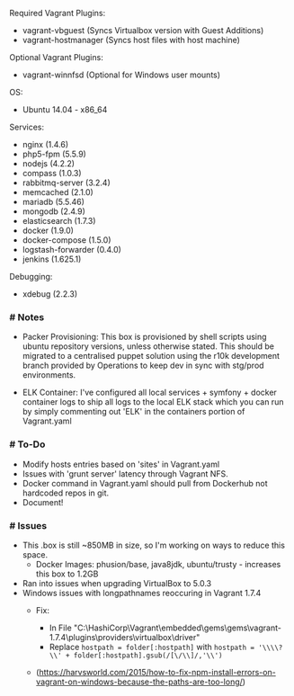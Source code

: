 
Required Vagrant Plugins: 

* vagrant-vbguest (Syncs Virtualbox version with Guest Additions)
* vagrant-hostmanager (Syncs host files with host machine)

Optional Vagrant Plugins: 

* vagrant-winnfsd (Optional for Windows user mounts)

OS:

* Ubuntu 14.04 - x86_64

Services:

* nginx (1.4.6)
* php5-fpm (5.5.9)
* nodejs (4.2.2)
* compass (1.0.3)
* rabbitmq-server (3.2.4)
* memcached (2.1.0)
* mariadb (5.5.46)
* mongodb (2.4.9)
* elasticsearch (1.7.3)
* docker (1.9.0)
* docker-compose (1.5.0)
* logstash-forwarder (0.4.0)
* jenkins (1.625.1)


Debugging:

* xdebug (2.2.3)

### # Notes

* Packer Provisioning: This box is provisioned by shell scripts using ubuntu repository versions, unless otherwise stated. This should be migrated to a centralised puppet solution using the r10k development branch provided by Operations to keep dev in sync with stg/prod environments.

* ELK Container: I've configured all local services + symfony + docker container logs to ship all logs to the local ELK stack which you can run by simply commenting out 'ELK' in the containers portion of Vagrant.yaml



### # To-Do
* Modify hosts entries based on 'sites' in Vagrant.yaml
* Issues with 'grunt server' latency through Vagrant NFS.
* Docker command in Vagrant.yaml should pull from Dockerhub not hardcoded repos in git.
* Document!

### # Issues
* This .box is still ~850MB in size, so I'm working on ways to reduce this space.
    * Docker Images: phusion/base, java8jdk, ubuntu/trusty - increases this box to 1.2GB
* Ran into issues when upgrading VirtualBox to 5.0.3
* Windows issues with longpathnames reoccuring in Vagrant 1.7.4 
	* Fix: 
		* In File "C:\HashiCorp\Vagrant\embedded\gems\gems\vagrant-1.7.4\plugins\providers\virtualbox\driver"
		* Replace ```hostpath = folder[:hostpath]```
with
```hostpath = '\\\\?\\' + folder[:hostpath].gsub(/[\/\\]/,'\\')```
			
	* (https://harvsworld.com/2015/how-to-fix-npm-install-errors-on-vagrant-on-windows-because-the-paths-are-too-long/)
